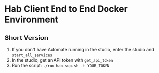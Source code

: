 # Hab Client End to End Docker Environment

## Short Version

1. If you don't have Automate running in the studio, enter the studio and
   `start_all_services`
2. In the studio, get an API token with `get_api_token`
3. Run the script: `./run-hab-sup.sh -t YOUR_TOKEN`

